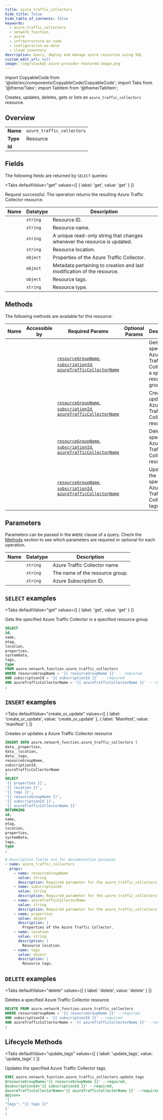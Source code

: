 ```yaml
--- 
title: azure_traffic_collectors
hide_title: false
hide_table_of_contents: false
keywords:
  - azure_traffic_collectors
  - network_function
  - azure
  - infrastructure-as-code
  - configuration-as-data
  - cloud inventory
description: Query, deploy and manage azure resources using SQL
custom_edit_url: null
image: /img/stackql-azure-provider-featured-image.png
---
```


import CopyableCode from '@site/src/components/CopyableCode/CopyableCode';
import Tabs from '@theme/Tabs';
import TabItem from '@theme/TabItem';

Creates, updates, deletes, gets or lists an <code>azure_traffic_collectors</code> resource.

## Overview
<table><tbody>
<tr><td><b>Name</b></td><td><code>azure_traffic_collectors</code></td></tr>
<tr><td><b>Type</b></td><td>Resource</td></tr>
<tr><td><b>Id</b></td><td><CopyableCode code="azure.network_function.azure_traffic_collectors" /></td></tr>
</tbody></table>

## Fields

The following fields are returned by `SELECT` queries:

<Tabs
    defaultValue="get"
    values={[
        { label: 'get', value: 'get' }
    ]}
>
<TabItem value="get">

Request successful. The operation returns the resulting Azure Traffic Collector resource.

<table>
<thead>
    <tr>
    <th>Name</th>
    <th>Datatype</th>
    <th>Description</th>
    </tr>
</thead>
<tbody>
<tr>
    <td><CopyableCode code="id" /></td>
    <td><code>string</code></td>
    <td>Resource ID.</td>
</tr>
<tr>
    <td><CopyableCode code="name" /></td>
    <td><code>string</code></td>
    <td>Resource name.</td>
</tr>
<tr>
    <td><CopyableCode code="etag" /></td>
    <td><code>string</code></td>
    <td>A unique read-only string that changes whenever the resource is updated.</td>
</tr>
<tr>
    <td><CopyableCode code="location" /></td>
    <td><code>string</code></td>
    <td>Resource location.</td>
</tr>
<tr>
    <td><CopyableCode code="properties" /></td>
    <td><code>object</code></td>
    <td>Properties of the Azure Traffic Collector.</td>
</tr>
<tr>
    <td><CopyableCode code="systemData" /></td>
    <td><code>object</code></td>
    <td>Metadata pertaining to creation and last modification of the resource.</td>
</tr>
<tr>
    <td><CopyableCode code="tags" /></td>
    <td><code>object</code></td>
    <td>Resource tags.</td>
</tr>
<tr>
    <td><CopyableCode code="type" /></td>
    <td><code>string</code></td>
    <td>Resource type.</td>
</tr>
</tbody>
</table>
</TabItem>
</Tabs>

## Methods

The following methods are available for this resource:

<table>
<thead>
    <tr>
    <th>Name</th>
    <th>Accessible by</th>
    <th>Required Params</th>
    <th>Optional Params</th>
    <th>Description</th>
    </tr>
</thead>
<tbody>
<tr>
    <td><a href="#get"><CopyableCode code="get" /></a></td>
    <td><CopyableCode code="select" /></td>
    <td><a href="#parameter-resourceGroupName"><code>resourceGroupName</code></a>, <a href="#parameter-subscriptionId"><code>subscriptionId</code></a>, <a href="#parameter-azureTrafficCollectorName"><code>azureTrafficCollectorName</code></a></td>
    <td></td>
    <td>Gets the specified Azure Traffic Collector in a specified resource group</td>
</tr>
<tr>
    <td><a href="#create_or_update"><CopyableCode code="create_or_update" /></a></td>
    <td><CopyableCode code="insert" /></td>
    <td><a href="#parameter-resourceGroupName"><code>resourceGroupName</code></a>, <a href="#parameter-subscriptionId"><code>subscriptionId</code></a>, <a href="#parameter-azureTrafficCollectorName"><code>azureTrafficCollectorName</code></a></td>
    <td></td>
    <td>Creates or updates a Azure Traffic Collector resource</td>
</tr>
<tr>
    <td><a href="#delete"><CopyableCode code="delete" /></a></td>
    <td><CopyableCode code="delete" /></td>
    <td><a href="#parameter-resourceGroupName"><code>resourceGroupName</code></a>, <a href="#parameter-subscriptionId"><code>subscriptionId</code></a>, <a href="#parameter-azureTrafficCollectorName"><code>azureTrafficCollectorName</code></a></td>
    <td></td>
    <td>Deletes a specified Azure Traffic Collector resource.</td>
</tr>
<tr>
    <td><a href="#update_tags"><CopyableCode code="update_tags" /></a></td>
    <td><CopyableCode code="exec" /></td>
    <td><a href="#parameter-resourceGroupName"><code>resourceGroupName</code></a>, <a href="#parameter-subscriptionId"><code>subscriptionId</code></a>, <a href="#parameter-azureTrafficCollectorName"><code>azureTrafficCollectorName</code></a></td>
    <td></td>
    <td>Updates the specified Azure Traffic Collector tags.</td>
</tr>
</tbody>
</table>

## Parameters

Parameters can be passed in the `WHERE` clause of a query. Check the [Methods](#methods) section to see which parameters are required or optional for each operation.

<table>
<thead>
    <tr>
    <th>Name</th>
    <th>Datatype</th>
    <th>Description</th>
    </tr>
</thead>
<tbody>
<tr id="parameter-azureTrafficCollectorName">
    <td><CopyableCode code="azureTrafficCollectorName" /></td>
    <td><code>string</code></td>
    <td>Azure Traffic Collector name</td>
</tr>
<tr id="parameter-resourceGroupName">
    <td><CopyableCode code="resourceGroupName" /></td>
    <td><code>string</code></td>
    <td>The name of the resource group.</td>
</tr>
<tr id="parameter-subscriptionId">
    <td><CopyableCode code="subscriptionId" /></td>
    <td><code>string</code></td>
    <td>Azure Subscription ID.</td>
</tr>
</tbody>
</table>

## `SELECT` examples

<Tabs
    defaultValue="get"
    values={[
        { label: 'get', value: 'get' }
    ]}
>
<TabItem value="get">

Gets the specified Azure Traffic Collector in a specified resource group

```sql
SELECT
id,
name,
etag,
location,
properties,
systemData,
tags,
type
FROM azure.network_function.azure_traffic_collectors
WHERE resourceGroupName = '{{ resourceGroupName }}' -- required
AND subscriptionId = '{{ subscriptionId }}' -- required
AND azureTrafficCollectorName = '{{ azureTrafficCollectorName }}' -- required
;
```
</TabItem>
</Tabs>


## `INSERT` examples

<Tabs
    defaultValue="create_or_update"
    values={[
        { label: 'create_or_update', value: 'create_or_update' },
        { label: 'Manifest', value: 'manifest' }
    ]}
>
<TabItem value="create_or_update">

Creates or updates a Azure Traffic Collector resource

```sql
INSERT INTO azure.network_function.azure_traffic_collectors (
data__properties,
data__location,
data__tags,
resourceGroupName,
subscriptionId,
azureTrafficCollectorName
)
SELECT 
'{{ properties }}',
'{{ location }}',
'{{ tags }}',
'{{ resourceGroupName }}',
'{{ subscriptionId }}',
'{{ azureTrafficCollectorName }}'
RETURNING
id,
name,
etag,
location,
properties,
systemData,
tags,
type
;
```
</TabItem>
<TabItem value="manifest">

```yaml
# Description fields are for documentation purposes
- name: azure_traffic_collectors
  props:
    - name: resourceGroupName
      value: string
      description: Required parameter for the azure_traffic_collectors resource.
    - name: subscriptionId
      value: string
      description: Required parameter for the azure_traffic_collectors resource.
    - name: azureTrafficCollectorName
      value: string
      description: Required parameter for the azure_traffic_collectors resource.
    - name: properties
      value: object
      description: |
        Properties of the Azure Traffic Collector.
    - name: location
      value: string
      description: |
        Resource location.
    - name: tags
      value: object
      description: |
        Resource tags.
```
</TabItem>
</Tabs>


## `DELETE` examples

<Tabs
    defaultValue="delete"
    values={[
        { label: 'delete', value: 'delete' }
    ]}
>
<TabItem value="delete">

Deletes a specified Azure Traffic Collector resource.

```sql
DELETE FROM azure.network_function.azure_traffic_collectors
WHERE resourceGroupName = '{{ resourceGroupName }}' --required
AND subscriptionId = '{{ subscriptionId }}' --required
AND azureTrafficCollectorName = '{{ azureTrafficCollectorName }}' --required
;
```
</TabItem>
</Tabs>


## Lifecycle Methods

<Tabs
    defaultValue="update_tags"
    values={[
        { label: 'update_tags', value: 'update_tags' }
    ]}
>
<TabItem value="update_tags">

Updates the specified Azure Traffic Collector tags.

```sql
EXEC azure.network_function.azure_traffic_collectors.update_tags 
@resourceGroupName='{{ resourceGroupName }}' --required, 
@subscriptionId='{{ subscriptionId }}' --required, 
@azureTrafficCollectorName='{{ azureTrafficCollectorName }}' --required 
@@json=
'{
"tags": "{{ tags }}"
}'
;
```
</TabItem>
</Tabs>
